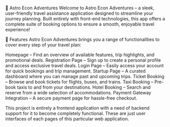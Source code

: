 🌌 Astro Econ Adventures
Welcome to Astro Econ Adventures – a sleek, user-friendly travel assistance application designed to streamline your journey planning. Built entirely with front-end technologies, this app offers a complete suite of booking options to ensure a smooth, enjoyable travel experience!

🚀 Features
Astro Econ Adventures brings you a range of functionalities to cover every step of your travel plan:

Homepage – Find an overview of available features, trip highlights, and promotional deals.
Registration Page – Sign up to create a personal profile and access exclusive travel deals.
Login Page – Easily access your account for quick bookings and trip management.
Startup Page – A curated dashboard where you can manage past and upcoming trips.
Ticket Booking – Browse and book tickets for flights, buses, and trains.
Taxi Booking – Pre-book taxis to and from your destinations.
Hotel Booking – Search and reserve from a wide selection of accommodations.
Payment Gateway Integration – A secure payment page for hassle-free checkout.

This project is entirely a frontend application with a need of backend support for it to become completely functional. These are just user interfaces of each pages of this particular web application.
